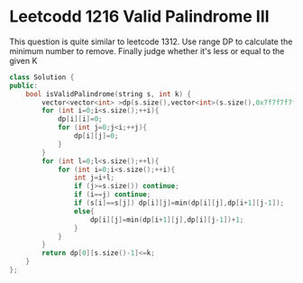 # Leetcodd 1216 Valid Palindrome III

This question is quite similar to leetcode 1312.
Use range DP to calculate the minimum number to remove. Finally judge whether it's less or equal to the given K

```cpp
class Solution {
public:
    bool isValidPalindrome(string s, int k) {
        vector<vector<int> >dp(s.size(),vector<int>(s.size(),0x7f7f7f7f));
        for (int i=0;i<s.size();++i){
            dp[i][i]=0;
            for (int j=0;j<i;++j){
                dp[i][j]=0;
            }
        }
        for (int l=0;l<s.size();++l){
            for (int i=0;i<s.size();++i){
                int j=i+l;
                if (j>=s.size()) continue;
                if (i==j) continue;
                if (s[i]==s[j]) dp[i][j]=min(dp[i][j],dp[i+1][j-1]);
                else{
                    dp[i][j]=min(dp[i+1][j],dp[i][j-1])+1;
                }
            }
        }
        return dp[0][s.size()-1]<=k;
    }
};
```
